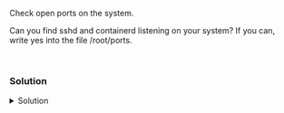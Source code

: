 Check open ports on the system.

Can you find sshd and containerd listening on your system? If you can, write yes into the file /root/ports.


<br>

### Solution
<details>
<summary>Solution</summary>
Check what ports are open on your system.

```plain
ss -ntulp
```

```plain
ss -ntulp | grep -E "sshd|containerd"
```

Echo "yes" if you can see sshd and containerd listening /root/ports .

We can see them, so we'll set that to yes.
```plain
echo "yes" > /root/ports
```


Another way to look at the ports/processes for sshd and containerd

```plain
lsof -i :22
```

Connect to port 22. #Timeout just causes it to drop after 3 sec
```plain
timeout 3 nc 127.0.0.1 22
```

So let's stop containerd and verify that the process is no longer running.

```plain
systemctl status containerd
```

You may have to hit "q" to escape.

and we'll stop it.

```plain
systemctl stop containerd
```

Verify that you no longer see containerd running or the port open on the system.

```plain
ss -ntulp | grep containerd
```

</details>